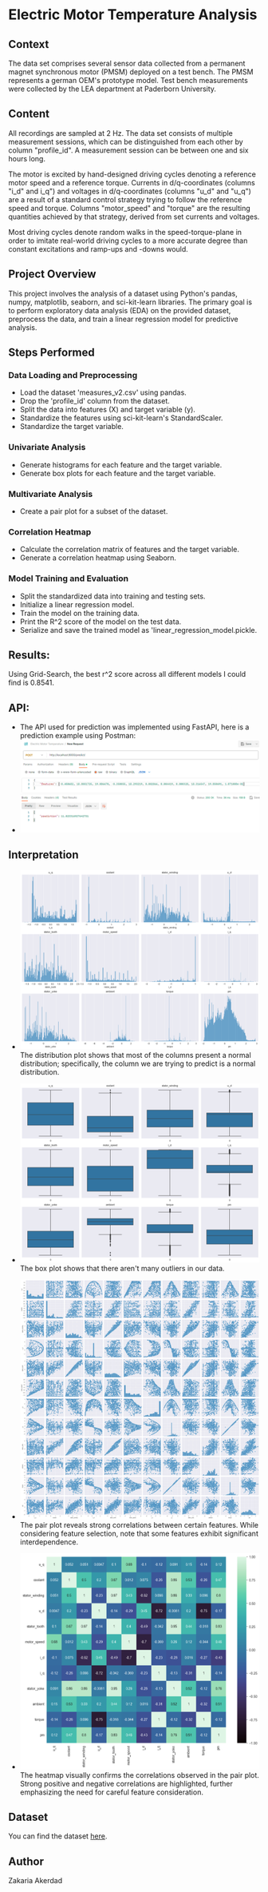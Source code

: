 # Electric Motor Temperature Analysis

## Context
The data set comprises several sensor data collected from a permanent magnet synchronous motor (PMSM) deployed on a test bench. The PMSM represents a german OEM's prototype model. Test bench measurements were collected by the LEA department at Paderborn University.

## Content
All recordings are sampled at 2 Hz. The data set consists of multiple measurement sessions, which can be distinguished from each other by column "profile_id". A measurement session can be between one and six hours long.

The motor is excited by hand-designed driving cycles denoting a reference motor speed and a reference torque.
Currents in d/q-coordinates (columns "i_d" and i_q") and voltages in d/q-coordinates (columns "u_d" and "u_q") are a result of a standard control strategy trying to follow the reference speed and torque.
Columns "motor_speed" and "torque" are the resulting quantities achieved by that strategy, derived from set currents and voltages.

Most driving cycles denote random walks in the speed-torque-plane in order to imitate real-world driving cycles to a more accurate degree than constant excitations and ramp-ups and -downs would.


## Project Overview

This project involves the analysis of a dataset using Python's pandas, numpy, matplotlib, seaborn, and sci-kit-learn libraries. The primary goal is to perform exploratory data analysis (EDA) on the provided dataset, preprocess the data, and train a linear regression model for predictive analysis.

## Steps Performed

### Data Loading and Preprocessing
- Load the dataset 'measures_v2.csv' using pandas.
- Drop the 'profile_id' column from the dataset.
- Split the data into features (X) and target variable (y).
- Standardize the features using sci-kit-learn's StandardScaler.
- Standardize the target variable.

### Univariate Analysis
- Generate histograms for each feature and the target variable.
- Generate box plots for each feature and the target variable.

### Multivariate Analysis
- Create a pair plot for a subset of the dataset.

### Correlation Heatmap
- Calculate the correlation matrix of features and the target variable.
- Generate a correlation heatmap using Seaborn.

### Model Training and Evaluation
- Split the standardized data into training and testing sets.
- Initialize a linear regression model.
- Train the model on the training data.
- Print the R^2 score of the model on the test data.
- Serialize and save the trained model as 'linear_regression_model.pickle.

## Results:
Using Grid-Search, the best r^2 score across all different models I could find is 0.8541.

## API:
- The API used for prediction was implemented using FastAPI, here is a prediction example using Postman:
- ![testing](res/pred.png)


## Interpretation

- ![Distribution Plot](res/displot.png)
  The distribution plot shows that most of the columns present a normal distribution; specifically, the column we are trying to predict is a normal distribution.

- ![Box Plot](res/boxplot.png)
  The box plot shows that there aren't many outliers in our data.

- ![Pair Plot](res/pairplot.png)
  The pair plot reveals strong correlations between certain features. While considering feature selection, note that some features exhibit significant interdependence.

- ![Correlation Heatmap](res/heatmap.png)
  The heatmap visually confirms the correlations observed in the pair plot. Strong positive and negative correlations are highlighted, further emphasizing the need for careful feature consideration.

## Dataset
You can find the dataset [here](https://www.kaggle.com/datasets/wkirgsn/electric-motor-temperature).

## Author
Zakaria Akerdad




